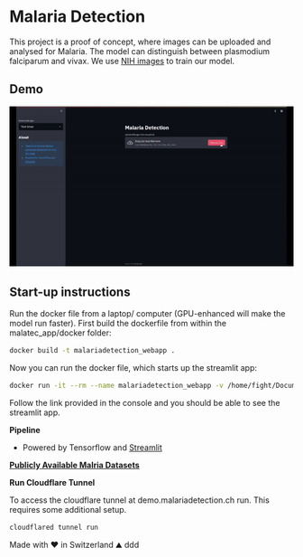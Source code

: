 # Malaria Detection  

This project is a proof of concept, where images can be uploaded and analysed for Malaria. The model can distinguish between plasmodium falciparum and vivax. We use [NIH images](https://lhncbc.nlm.nih.gov/LHC-downloads/downloads.html#malaria-datasets) to train our model. 


## Demo

![Malaria app Demo](malaria-detection.gif)  

## Start-up instructions
Run the docker file from a laptop/ computer (GPU-enhanced will make the model run faster). First build the dockerfile from within the malatec_app/docker folder:

```bash
docker build -t malariadetection_webapp .
```
Now you can run the docker file, which starts up the streamlit app:

```bash
docker run -it --rm --name malariadetection_webapp -v /home/fight/Documents/malariadetection_webapp/docker:docker  malariadetection_webapp:latest
```
Follow the link provided in the console and you should be able to see the streamlit app.
 
**Pipeline**    

- Powered by Tensorflow and [Streamlit](https://docs.streamlit.io/en/stable/api.html)  

**[Publicly Available Malria Datasets](https://github.com/danielbarco/malaria_datasets)**

**Run Cloudflare Tunnel**

To access the cloudflare tunnel at demo.malariadetection.ch run. This requires some additional setup.

```bash
cloudflared tunnel run
```

Made with ❤️ in Switzerland ⛰️
  ddd
